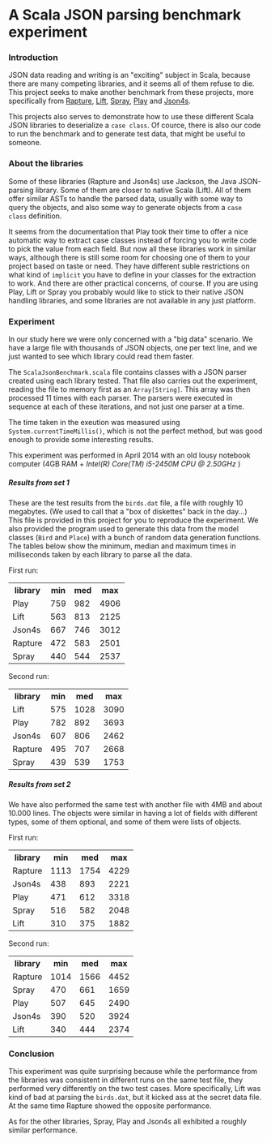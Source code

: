 # A Scala JSON parsing benchmark experiment

### Introduction
JSON data reading and writing is an "exciting" subject in Scala, because there are many competing libraries, and it seems all of them refuse to die. This project seeks to make another benchmark from these projects, more specifically from [Rapture](https://github.com/propensive/rapture-json), [Lift](https://github.com/lift/lift/tree/master/framework/lift-base/lift-json/), [Spray](https://github.com/spray/spray-json), [Play](https://github.com/playframework/playframework/tree/master/framework/src/play-json/src) and [Json4s](https://github.com/json4s/json4s).

This projects also serves to demonstrate how to use these different Scala JSON libraries to deserialize a `case class`. Of cource, there is also our code to run the benchmark and to generate test data, that might be useful to someone.

### About the libraries

Some of these libraries (Rapture and Json4s) use Jackson, the Java JSON-parsing library. Some of them are closer to native Scala (Lift). All of them offer similar ASTs to handle the parsed data, usually with some way to query the objects, and also some way to generate objects from a `case class` definition.

It seems from the documentation that Play took their time to offer a nice automatic way to extract case classes instead of forcing you to write code to pick the value from each field. But now all these libraries work in similar ways, although there is still some room for choosing one of them to your project based on taste or need. They have different suble restrictions on what kind of `implicit` you have to define in your classes for the extraction to work. And there are other practical concerns, of course. If you are using Play, Lift or Spray you probably would like to stick to their native JSON handling libraries, and some libraries are not available in any just platform.
     
     
### Experiment     
In our study here we were only concerned with a "big data" scenario. We have a large file with thousands of JSON objects, one per text line, and we just wanted to see which library could read them faster.
   
The `ScalaJsonBenchmark.scala` file contains classes with a JSON parser created using each library tested. That file also carries out the experiment, reading the file to memory first as an `Array[String]`. This array was then processed 11 times with each parser. The parsers were executed in sequence at each of these iterations, and not just one parser at a time.
    
The time taken in the exeution was measured using `System.currentTimeMillis()`, which is not the perfect method, but was good enough to provide some interesting results.
 
This experiment was performed in April 2014 with an old lousy notebook computer (4GB RAM + _Intel(R) Core(TM) i5-2450M CPU @ 2.50GHz_ )

##### Results from set 1
These are the test results from the `birds.dat` file, a file with roughly 10 megabytes. (We used to call that a "box of diskettes" back in the day...) This file is provided in this project for you to reproduce the experiment. We also provided the program used to generate this data from the model classes (`Bird` and `Place`) with a bunch of random data generation functions. The tables below show the minimum, median and maximum times in milliseconds taken by each library to parse all the data. 

First run:
<table><tr>
<th>library</th><th>min</th><th>med</th><th>max</th>
<tr><td>Play   </td><td> 759</td><td> 982</td><td> 4906</td></tr>
<tr><td>Lift   </td><td> 563</td><td> 813</td><td> 2125</td></tr>
<tr><td>Json4s </td><td> 667</td><td> 746</td><td> 3012</td></tr>
<tr><td>Rapture</td><td> 472</td><td> 583</td><td> 2501</td></tr>
<tr><td>Spray  </td><td> 440</td><td> 544</td><td> 2537</td></tr>
</table>

Second run:
<table><tr>
<th>library</th><th>min</th><th>med</th><th>max</th>
<tr><td>Lift   </td><td> 575</td><td> 1028</td><td> 3090</td></tr>
<tr><td>Play   </td><td> 782</td><td>  892</td><td> 3693</td></tr>
<tr><td>Json4s </td><td> 607</td><td>  806</td><td> 2462</td></tr>
<tr><td>Rapture</td><td> 495</td><td>  707</td><td> 2668</td></tr>
<tr><td>Spray  </td><td> 439</td><td>  539</td><td> 1753</td></tr>
</table>

##### Results from set 2
We have also performed the same test with another file with 4MB and about 10.000 lines. The objects were similar in having a lot of fields with different types, some of them optional, and some of them were lists of objects.
 
First run:
<table><tr>
<th>library</th><th>min</th><th>med</th><th>max</th>
<tr><td>Rapture</td><td>1113</td><td>1754</td><td>4229</td></tr>
<tr><td>Json4s </td><td> 438</td><td> 893</td><td>2221</td></tr>
<tr><td>Play   </td><td> 471</td><td> 612</td><td>3318</td></tr>
<tr><td>Spray  </td><td> 516</td><td> 582</td><td>2048</td></tr>
<tr><td>Lift   </td><td> 310</td><td> 375</td><td>1882</td></tr>
</table>

Second run:
<table><tr>
<th>library</th><th>min</th><th>med</th><th>max</th>
<tr><td>Rapture</td><td> 1014</td><td> 1566</td><td> 4452</td></tr>
<tr><td>Spray  </td><td>  470</td><td>  661</td><td> 1659</td></tr>
<tr><td>Play   </td><td>  507</td><td>  645</td><td> 2490</td></tr>
<tr><td>Json4s </td><td>  390</td><td>  520</td><td> 3924</td></tr>
<tr><td>Lift   </td><td>  340</td><td>  444</td><td> 2374</td></tr>
</table>


### Conclusion
This experiment was quite surprising because while the performance from the libraries was consistent in different runs on the same test file, they performed very differently on the two test cases. More specifically, Lift was kind of bad at parsing the `birds.dat`, but it kicked ass at the secret data file. At the same time Rapture showed the opposite performance.   

As for the other libraries, Spray, Play and Json4s all exhibited a roughly similar performance.  
